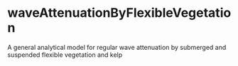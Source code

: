 # waveAttenuationByFlexibleVegetation
A general analytical model for regular wave attenuation by submerged and suspended flexible vegetation and kelp
